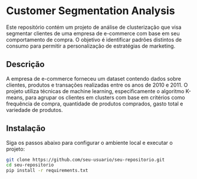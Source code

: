 # Customer Segmentation Analysis

Este repositório contém um projeto de análise de clusterização que visa segmentar clientes de uma empresa de e-commerce com base em seu comportamento de compra. O objetivo é identificar padrões distintos de consumo para permitir a personalização de estratégias de marketing.

## Descrição

A empresa de e-commerce forneceu um dataset contendo dados sobre clientes, produtos e transações realizadas entre os anos de 2010 e 2011. O projeto utiliza técnicas de machine learning, especificamente o algoritmo K-means, para agrupar os clientes em clusters com base em critérios como frequência de compra, quantidade de produtos comprados, gasto total e variedade de produtos.

## Instalação

Siga os passos abaixo para configurar o ambiente local e executar o projeto:

```bash
git clone https://github.com/seu-usuario/seu-repositorio.git
cd seu-repositorio
pip install -r requirements.txt
